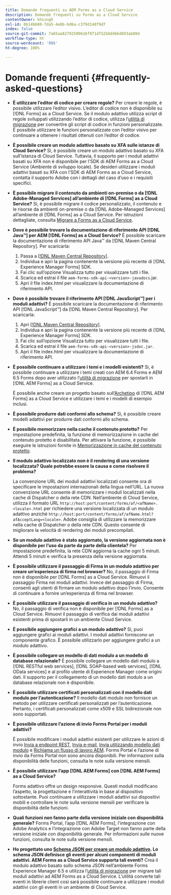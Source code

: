 ```yaml
---
title: Domande frequenti su AEM Forms as a Cloud Service
description: Domande frequenti su Forms as a Cloud Service
contentOwner: khsingh
exl-id: 0b14b680-7da5-4e0b-bd6a-c379d148f9d7
index: false
source-git-commit: 7a65aa82792500616f971df52b8ddb6d893ab89d
workflow-type: ht
source-wordcount: '995'
ht-degree: 100%

---
```


# Domande frequenti {#frequently-asked-questions}

* **È utilizzare l’editor di codice per creare regole?**
Per creare le regole, è possibile utilizzare l’editor visivo. L’editor di codice non è disponibile su [!DNL Forms] as a Cloud Service. Se il modulo adattivo utilizza script di regole sviluppati utilizzando l’editor di codice, utilizza l’[utilità di migrazione](migrate-to-forms-as-a-cloud-service.md) per convertire gli script di codice in funzioni personalizzate. È possibile utilizzare le funzioni personalizzate con l’editor visivo per continuare a ottenere i risultati ottenuti con l’editor di codice.

* **È possibile creare un modulo adattivo basato su XFA sulle istanze di Cloud Service?**
Sì, è possibile creare un modulo adattivo basato su XFA sull’istanza di Cloud Service. Tuttavia, il supporto per i moduli adattivi basati su XFA non è disponibile per l’SDK di AEM Forms as a Cloud Service (Ambiente di sviluppo locale). Se desideri utilizzare i moduli adattivi basati su XFA con l’SDK di AEM Forms as a Cloud Service, contatta il supporto Adobe con i dettagli del caso d’uso e i requisiti specifici.

<!-- * **Can I use an XDP as a Document of Record (DoR) template? Is Forms Designer included in AEM Forms as a Cloud Service license?** 

  Yes, you can use an XDP as a Document of Record template on Cloud Service instances. However, support to use XDP as a Document of Record template is not available for AEM Forms as a Cloud Service SDK (Local development environment). -->

* **È possibile migrare il contenuto da ambienti on-premise o da [!DNL Adobe-Managed Services] all’ambiente di [!DNL Forms] as a Cloud Service?**
Sì, è possibile migrare il codice personalizzato, il contenuto e le risorse da ambienti on-premise o da [!DNL Adobe-Managed Services] all’ambiente di [!DNL Forms] as a Cloud Service. Per istruzioni dettagliate, consulta [Migrare a Forms as a Cloud Service](migrate-to-forms-as-a-cloud-service.md).

<!-- You can use package manager or Experience Manager UI to [export and import Forms and related assets](import-export-forms-templates.md), use the migration utility to make your existing assets compatible with [!DNL Forms] as a Cloud Service, use the [Best Practices Analyzer](https://experienceleague.adobe.com/docs/experience-manager-cloud-service/moving/cloud-migration/best-practices-analyzer/overview-best-practices-analyzer.html?lang=en#best-practices-analyzer) tool to find the features and APIs that require changes and updated before migration, and use the [Content Transfer Tools](https://docs.adobe.com/content/help/en/experience-manager-cloud-service/moving/home.html) to move your custom code without refactoring it. -->

* **Dove è possibile trovare la documentazione di riferimento API [!DNL Java™] per AEM [!DNL Forms] as a Cloud Service?**
È possibile scaricare la documentazione di riferimento API Java™ da [!DNL Maven Central Repository]. Per scaricarla:
   1. Passa a [[!DNL Maven Central Repository]](https://mvnrepository.com/artifact/com.adobe.aem/aem-forms-sdk-api).
   1. Individua e apri la pagina contenente la versione più recente di [!DNL Experience Manager Forms] SDK.
   1. Fai clic sull’opzione Visualizza tutto per visualizzare tutti i file.
   1. Scarica ed estrai il file `aem-forms-sdk-api-<version>-javadocs`.jar.
   1. Apri il file index.html per visualizzare la documentazione di riferimento API.

* **Dove è possibile trovare il riferimento API [!DNL JavaScript™] per i moduli adattivi?**
È possibile scaricare la documentazione di riferimento API [!DNL JavaScript™] da [!DNL  Maven Central Repository]. Per scaricarla:
   1. Apri [[!DNL Maven Central Repository]](https://mvnrepository.com/artifact/com.adobe.aem/aem-forms-sdk-api).
   1. Individua e apri la pagina contenente la versione più recente di [!DNL Experience Manager Forms] SDK.
   1. Fai clic sull’opzione Visualizza tutto per visualizzare tutti i file.
   1. Scarica ed estrai il file `aem-forms-sdk-api-<version>-jsdoc.jar`.
   1. Apri il file index.html per visualizzare la documentazione di riferimento API.

* **È possibile continuare a utilizzare i temi e i modelli esistenti?**
Sì, è possibile continuare a utilizzare i temi creati con AEM 6.4 Forms e AEM 6.5 Forms dopo aver utilizzato l’[utilità di migrazione](migrate-to-forms-as-a-cloud-service.md) per spostarli in [!DNL AEM Forms] as a Cloud Service.

  È possibile anche creare un progetto basato sull’[Archetipo](setup-local-development-environment.md#forms-cloud-service-local-development-environment) di [!DNL AEM Forms] as a Cloud Service e utilizzare i temi e i modelli di esempio inclusi.

* **È possibile produrre dati conformi allo schema?**
Sì, è possibile creare modelli adattivi per produrre dati conformi allo schema.

<!-- * **Can I pass custom parameters to the prefill service?**
Custom parameters are planned for an upcoming release. -->

* **È possibile memorizzare nella cache il contenuto protetto?**
Per impostazione predefinita, la funzione di memorizzazione in cache del contenuto protetto è disabilitata. Per attivare la funzione, è possibile eseguire le istruzioni fornite in [Memorizzazione in cache del contenuto protetto](https://experienceleague.adobe.com/docs/experience-manager-dispatcher/using/configuring/permissions-cache.html?lang=it).

* **Il modulo adattivo localizzato non è il rendering di una versione localizzata? Quale potrebbe essere la causa e come risolvere il problema?**

  La convenzione URL dei moduli adattivi localizzati consente ora di specificare le impostazioni internazionali della lingua nell’URL. La nuova convenzione URL consente di memorizzare i moduli localizzati nella cache di Dispatcher o della rete CDN. Nell’ambiente di Cloud Service, utilizza il formato URL `http://host:port/content/forms/af/<afName>.<locale>.html` per richiedere una versione localizzata di un modulo adattivo anziché `http://host:port/content/forms/af/afName.html?afAcceptLang=<locale>`. Adobe consiglia di utilizzare la memorizzare nella cache di Dispatcher o della rete CDN. Questo consente di migliorare la velocità di rendering dei moduli precompilati.

* **Se un modulo adattivo è stato aggiornato, la versione aggiornata non è disponibile per l’uso da parte da parte della clientela?**
Per impostazione predefinita, la rete CDN aggiorna la cache ogni 5 minuti. Attendi 5 minuti e verifica la presenza della versione aggiornata.

* **È possibile utilizzare il passaggio di Firma in un modulo adattivo per creare un’esperienza di firma nel browser?**
No, il passaggio di Firma non è disponibile per [!DNL Forms] as a Cloud Service. Rimuovi il passaggio Firma nei moduli adattivi. Invece del passaggio di Firma, consenti agli utenti di firmare un modulo adattivo dopo l’invio. Consente di continuare a fornire un’esperienza di firma nel browser.

* **È possibile utilizzare il passaggio di verifica in un modulo adattivo?**
No, il passaggio di verifica non è disponibile per [!DNL Forms] as a Cloud Service. Rimuovi il passaggio di verifica dai moduli adattivi esistenti prima di spostarli in un ambiente Cloud Service.

* **È possibile aggiungere grafici a un modulo adattivo?**
Sì, puoi aggiungere grafici ai moduli adattivi. I moduli adattivi forniscono un componente grafico. È possibile utilizzarlo per aggiungere grafici a un modulo adattivo.

* **È possibile collegare un modello di dati modulo a un modello di database relazionale?**
È possibile collegare un modello dati modulo a [!DNL RESTful web services], [!DNL SOAP-based web services], [!DNL OData services] e al profilo utente di Experience Manager come origini dati. Il supporto per il collegamento di un modello dati modulo a un database relazionale non è disponibile.

* **È possibile utilizzare certificati personalizzati con il modello dati modulo per l’autenticazione?**
Il modello dati modulo non fornisce un metodo per utilizzare certificati personalizzati per l’autenticazione. Pertanto, i certificati personalizzati come x509 e SSL bidirezionale non sono supportati.

* **È possibile utilizzare l’azione di invio Forms Portal per i moduli adattivi?**

  È possibile modificare i moduli adattivi esistenti per utilizzare le azioni di invio [Invia a endpoint REST](configuring-submit-actions.md#submit-to-rest-endpoint), [Invia e-mail](configuring-submit-actions.md#send-email), [Invia utilizzando modello dati modulo](configuring-submit-actions.md#submit-using-form-data-model) e [Richiama un flusso di lavoro AEM](configuring-submit-actions.md#invoke-an-aem-workflow). Forms Portal e l’azione di invio da Forms Portal non sono ancora disponibili. Per informazioni sulla disponibilità delle funzioni, consulta le note sulla versione mensili.

* **È possibile utilizzare l’app [!DNL AEM Forms] con [!DNL AEM Forms] as a Cloud Service?**

  Forms adattivo offre un design responsive. Questi moduli modificano l’aspetto, la progettazione e l’interattività in base al dispositivo sottostante. Puoi continuare a utilizzare i moduli adattivi sui dispositivi mobili e controllare le note sulla versione mensili per verificare la disponibilità delle funzioni.

* **Quali funzioni non fanno parte della versione iniziale con disponibilità generale?**
Forms Portal, l’app [!DNL AEM Forms], l’integrazione con Adobe Analytics e l’integrazione con Adobe Target non fanno parte della versione iniziale con disponibilità generale. Per informazioni sulle nuove funzioni, consulta le note sulla versione mensili.

* **Ho progettato uno [Schema JSON per creare un modulo adattivo](adaptive-form-json-schema-form-model.md). Lo schema JSON definisce gli eventi per alcuni componenti di moduli adattivi. AEM Forms as a Cloud Service supporta tali eventi?**
Crea il modulo adattivo basato sullo schema JSON nell’ambiente Forms Experience Manager 6.5 e utilizza l’[utilità di migrazione](migrate-to-forms-as-a-cloud-service.md) per migrare tali moduli adattivi ad AEM Forms as a Cloud Service. L’utilità converte tali eventi in librerie client così sarà possibile continuare a utilizzare i moduli adattivi con gli eventi in un ambiente di Cloud Service.

<!-- 

* **Is there any AEM Forms as a Cloud Service connector for Microsoft Power Automate?**

  Yes, Adobe provides an Adobe Experience Manager connector to access [Adobe Experience Manager Forms - Communication capabilities](https://experienceleague.adobe.com/docs/experience-manager-cloud-service/content/forms/using-communications/aem-forms-cloud-service-communications-introduction.html) through Microsoft Power Automate. You can create a PDF document that is based on a form design and XML form data or create PostScript (PS), Printer Command Language (PCL), Zebra Printing Language (ZPL) and other Printer Definition Language documents. 

  You can get started with Adobe Experience Manager easily with just a few steps:

  1. Generate the Service credentials: Use Adobe Experience Manager Developer Console to [generate](https://experienceleague.adobe.com/docs/experience-manager-learn/getting-started-with-aem-headless/authentication/service-credentials.html?#generate-service-credentials) the service credentials.  
  
  1. Setup your connection: Add your service credentials to the Adobe Experience Manager Connector. You can get crdential from service credential JSON and copy these credential details to your one-time connection setup:

    * AEM Server
    * Organization ID 
    * Client ID
    * Client Secret
    * Technical Account ID
    * Meta Scopes
    * Private Key - base64 encoded keys are accepted
    * Adobe IMS Host URL

    <br> 
    
    ![Use your Service Credential JSON for credential details](assets/forms-aem-pa-connector-connection.png)

    A sample Service Credential JSON file fields mapped to Adobe Experience Manager connector for Microsoft Power Automate.

    -->


